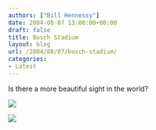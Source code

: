 ```yaml
---
authors: ["Bill Hennessy"]
date: 2004-08-07 13:00:00+00:00
draft: false
title: Busch Stadium
layout: blog
url: /2004/08/07/busch-stadium/
categories:
- Latest
---
```


Is there a more beautiful sight in the world?




![](https://stlouis.cardinals.mlb.com/images/2004/08/04/tSws4HSW.jpg)


![](https://blog.billhennessy.com/aggbug.aspx?PostID=650)

